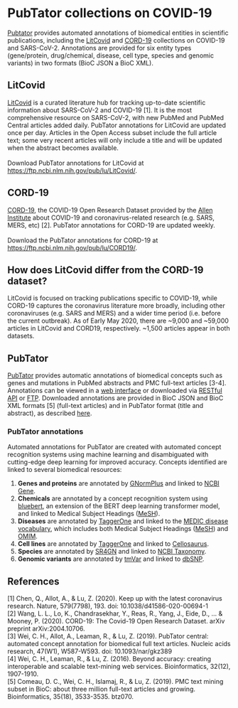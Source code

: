 # PubTator collections on COVID-19

[Pubtator](https://www.ncbi.nlm.nih.gov/research/pubtator/) provides automated annotations of biomedical entities in scientific publications, including the [LitCovid](https://www.ncbi.nlm.nih.gov/research/coronavirus/) and [CORD-19](https://pages.semanticscholar.org/coronavirus-research) collections on COVID-19 and SARS-CoV-2. Annotations are provided for six entity types (gene/protein, drug/chemical, disease, cell type, species and genomic variants) in two formats (BioC JSON a BioC XML). 

## LitCovid
[LitCovid](https://www.ncbi.nlm.nih.gov/research/coronavirus/) is a curated literature hub for tracking up-to-date scientific information about SARS-CoV-2 and COVID-19 [1]. It is the most comprehensive resource on SARS-CoV-2, with new PubMed and PubMed Central articles added daily. PubTator annotations for LitCovid are updated once per day. Articles in the Open Access subset include the full article text; some very recent articles will only include a title and will be updated when the abstract becomes available.<br/><br/>
Download PubTator annotations for LitCovid at https://ftp.ncbi.nlm.nih.gov/pub/lu/LitCovid/.

## CORD-19
[CORD-19](https://pages.semanticscholar.org/coronavirus-research), the COVID-19 Open Research Dataset provided by the [Allen Institute](https://alleninstitute.org/) about COVID-19 and coronavirus-related research (e.g. SARS, MERS, etc) [2]. PubTator annotations for CORD-19 are updated weekly.<br/><br/>
Download the PubTator annotations for CORD-19 at https://ftp.ncbi.nlm.nih.gov/pub/lu/CORD19/.

## How does LitCovid differ from the CORD-19 dataset?
LitCovid is focused on tracking publications specific to COVID-19, while CORD-19 captures the coronavirus literature more broadly, including other coronaviruses (e.g. SARS and MERS) and a wider time period (i.e. before the current outbreak). 
As of Early May 2020, there are ~9,000 and ~59,000 articles in LitCovid and CORD19, respectively. ~1,500 articles appear in both datasets.

## PubTator
[PubTator](https://www.ncbi.nlm.nih.gov/research/pubtator/) provides automatic annotations of biomedical concepts such as genes and mutations in PubMed abstracts and PMC full-text articles [3-4]. Annotations can be viewed in a [web interface](https://www.ncbi.nlm.nih.gov/research/pubtator/) or downloaded via [RESTful API](https://www.ncbi.nlm.nih.gov/research/pubtator/api.html) or [FTP](https://ftp.ncbi.nlm.nih.gov/pub/lu/PubTatorCentral/). Downloaded annotations are provided in BioC JSON and BioC XML formats [5] (full-text articles) and in PubTator format (title and abstract), as described [here](https://www.ncbi.nlm.nih.gov/research/bionlp/APIs/format/). 

### PubTator annotations
Automated annotations for PubTator are created with automated concept recognition systems using machine learning and disambiguated with cutting-edge deep learning for improved accuracy. Concepts identified are linked to several biomedical resources:
1. __Genes and proteins__ are annotated by [GNormPlus](https://www.ncbi.nlm.nih.gov/bionlp/Tools/gnormplus) and linked to [NCBI Gene](https://www.ncbi.nlm.nih.gov/gene).
1. __Chemicals__ are annotated by a concept recognition system using [bluebert](https://github.com/ncbi-nlp/bluebert), an extension of the BERT deep learning transformer model, and linked to Medical Subject Headings ([MeSH](https://meshb.nlm.nih.gov/search)).
1. __Diseases__ are annotated by [TaggerOne](https://www.ncbi.nlm.nih.gov/bionlp/Tools/taggerone) and linked to the [MEDIC disease vocabulary](http://ctdbase.org/downloads/#alldiseases), which includes both Medical Subject Headings ([MeSH](https://meshb.nlm.nih.gov/search)) and [OMIM](https://www.omim.org/).
1. __Cell lines__ are annotated by [TaggerOne](https://www.ncbi.nlm.nih.gov/bionlp/Tools/taggerone) and linked to [Cellosaurus](https://web.expasy.org/cellosaurus/).
1. __Species__ are annotated by [SR4GN](https://www.ncbi.nlm.nih.gov/bionlp/Tools/sr4gn) and linked to [NCBI Taxonomy](https://www.ncbi.nlm.nih.gov/taxonomy).
1. __Genomic variants__ are annotated by [tmVar](https://www.ncbi.nlm.nih.gov/bionlp/Tools/tmvar) and linked to [dbSNP](https://www.ncbi.nlm.nih.gov/snp/).

## References
[1] Chen, Q., Allot, A., & Lu, Z. (2020). Keep up with the latest coronavirus research. Nature, 579(7798), 193. doi: 10.1038/d41586-020-00694-1<br/>
[2] Wang, L. L., Lo, K., Chandrasekhar, Y., Reas, R., Yang, J., Eide, D., ... & Mooney, P. (2020). CORD-19: The Covid-19 Open Research Dataset. arXiv preprint arXiv:2004.10706.<br/>
[3] Wei, C. H., Allot, A., Leaman, R., & Lu, Z. (2019). PubTator central: automated concept annotation for biomedical full text articles. Nucleic acids research, 47(W1), W587-W593. doi: 10.1093/nar/gkz389<br/>
[4] Wei, C. H., Leaman, R., & Lu, Z. (2016). Beyond accuracy: creating interoperable and scalable text-mining web services. Bioinformatics, 32(12), 1907-1910.<br/>
[5] Comeau, D. C., Wei, C. H., Islamaj, R., & Lu, Z. (2019). PMC text mining subset in BioC: about three million full-text articles and growing. Bioinformatics, 35(18), 3533-3535. btz070.<br/>

